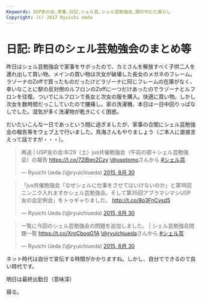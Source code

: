 ```yaml
---
Keywords: USP友の会,家事,日記,シェル芸,シェル芸勉強会,頭の中だだ漏らし
Copyright: (C) 2017 Ryuichi Ueda
---
```


# 日記: 昨日のシェル芸勉強会のまとめ等
昨日はシェル芸勉強会で家事をサボったので、カミさんを解放すべく子供二人を連れ出して買い物。メインの買い物は次女が破壊した長女のメガネのフレーム。ラゾーナのZoffで買ったものだったけどラゾーナに同じフレームの在庫がなく、幸いなことに駅の反対側のルフロンのZoffに一つだけあったのでラゾーナとルフロンを往復。ついでにルフロンで長女と次女の服を購入。快適に買い物。しかし次女を数時間だっこしていたので腰痛し。家の洗濯機、本日は一日中回りっぱなしでした。湿気が多く洗濯物が乾きにくく困惑。


だいたいこんな一日であっという間に過ぎましたが、家事の合間にシェル芸勉強会の報告等をウェブ上で行いました。鳥海さんもやりましょう（ご本人に直接言えって話ですが・・・）。

<blockquote class="twitter-tweet" lang="ja"><p lang="ja" dir="ltr">再送 | USP友の会:8/29（土）jus共催勉強会（午前の部＋シェル芸勉強会）の報告 <a href="https://t.co/72lBqn2Czy">https://t.co/72lBqn2Czy</a> <a href="https://twitter.com/usptomo">\@usptomo</a>さんから <a href="https://twitter.com/hashtag/%E3%82%B7%E3%82%A7%E3%83%AB%E8%8A%B8?src=hash">#シェル芸</a></p>&mdash; Ryuichi Ueda (\@ryuichiueda) <a href="https://twitter.com/ryuichiueda/status/637979676997058560">2015, 8月 30</a></blockquote>
<script async src="//platform.twitter.com/widgets.js" charset="utf-8"></script>

<blockquote class="twitter-tweet" lang="ja"><p lang="ja" dir="ltr">「jus共催勉強会「なぜシェルに仕事をさせてはいけないのか」と第18回ニンニク入れますかシェル芸勉強会。そして第35回アブラマシマシUSP友の会定例会」をトゥギャりました。 <a href="http://t.co/8o3FnCysd5">http://t.co/8o3FnCysd5</a></p>&mdash; Ryuichi Ueda (\@ryuichiueda) <a href="https://twitter.com/ryuichiueda/status/637799363834568704">2015, 8月 30</a></blockquote>
<script async src="//platform.twitter.com/widgets.js" charset="utf-8"></script>

<blockquote class="twitter-tweet" lang="ja"><p lang="ja" dir="ltr">一覧に今回のシェル芸勉強会の問題を追加しました。 | シェル芸勉強会問題一覧 <a href="https://t.co/XroCboqG1A">https://t.co/XroCboqG1A</a> <a href="https://twitter.com/ryuichiueda">\@ryuichiueda</a>さんから <a href="https://twitter.com/hashtag/%E3%82%B7%E3%82%A7%E3%83%AB%E8%8A%B8?src=hash">#シェル芸</a></p>&mdash; Ryuichi Ueda (\@ryuichiueda) <a href="https://twitter.com/ryuichiueda/status/637967596696965121">2015, 8月 30</a></blockquote>
<script async src="//platform.twitter.com/widgets.js" charset="utf-8"></script>

ネット時代は自分で宣伝する時間がかかりますね。しかし、自分でできるので良い時代です。

明日は最終出勤日（意味深）


寝る。
